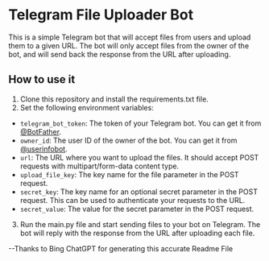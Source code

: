 # Telegram File Uploader Bot

This is a simple Telegram bot that will accept files from users and upload them to a given URL. The bot will only accept files from the owner of the bot, and will send back the response from the URL after uploading.

## How to use it

1. Clone this repository and install the requirements.txt file.
2. Set the following environment variables:

- `telegram_bot_token`: The token of your Telegram bot. You can get it from [@BotFather](https://t.me/BotFather).
- `owner_id`: The user ID of the owner of the bot. You can get it from [@userinfobot](https://t.me/userinfobot).
- `url`: The URL where you want to upload the files. It should accept POST requests with multipart/form-data content type.
- `upload_file_key`: The key name for the file parameter in the POST request.
- `secret_key`: The key name for an optional secret parameter in the POST request. This can be used to authenticate your requests to the URL.
- `secret_value`: The value for the secret parameter in the POST request.

3. Run the main.py file and start sending files to your bot on Telegram. The bot will reply with the response from the URL after uploading each file.


--Thanks to Bing ChatGPT for generating this accurate Readme File
